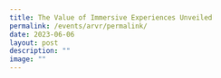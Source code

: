 ```yaml
---
title: The Value of Immersive Experiences Unveiled
permalink: /events/arvr/permalink/
date: 2023-06-06
layout: post
description: ""
image: ""
---
```

